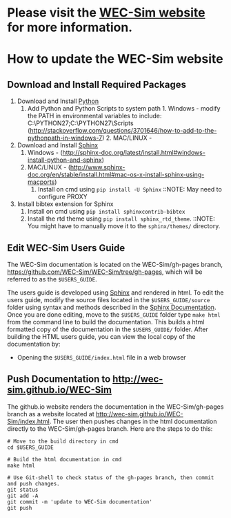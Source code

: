 
Please visit the [WEC-Sim website](http://wec-sim.github.io/WEC-Sim) for more information.
=======
# How to update the WEC-Sim website

## Download and Install Required Packages
1. Download and Install [Python](https://www.python.org/downloads/)
	1. Add Python and Python Scripts to system path
     		1. Windows - modify the PATH in environmental variables to include: C:\PYTHON27;C:\PYTHON27\Scripts (http://stackoverflow.com/questions/3701646/how-to-add-to-the-pythonpath-in-windows-7)
     	2. MAC/LINUX -  
1. Download and Install [Sphinx](http://www.sphinx-doc.org/en/stable/index.html)
  	1. Windows - (http://sphinx-doc.org/latest/install.html#windows-install-python-and-sphinx)
  	1. MAC/LINUX - (http://www.sphinx-doc.org/en/stable/install.html#mac-os-x-install-sphinx-using-macports)
	  	1. Install on cmd using ``pip install -U Sphinx``
  ::NOTE: May need to configure PROXY
1. Install bibtex extension for Sphinx
	  1. Install on cmd using ``pip install sphinxcontrib-bibtex``
	  1. Install the rtd theme using ``pip install sphinx_rtd_theme``. 
	  ::NOTE: You might have to manually move it to the ``sphinx/themes/`` directory.

## Edit WEC-Sim Users Guide
The WEC-Sim documentation is located on the WEC-Sim/gh-pages branch, https://github.com/WEC-Sim/WEC-Sim/tree/gh-pages, which will be referred to as the ``$USERS_GUIDE``.

The users guide is developed using [Sphinx](http://sphinx-doc.org/) and rendered in html. To edit  the users guide, modify the source files located in the ``$USERS_GUIDE/source`` folder using syntax and methods described in the [Sphinx Documentation](http://sphinx-doc.org/contents.html). Once you are done editing, move to the ``$USERS_GUIDE`` folder type ``make html`` from the command line to build the documentation. This builds a html formatted copy of the documentation in the ``$USERS_GUIDE/`` folder. After building the HTML users guide, you can view the local copy of the documentation by:
  * Opening the ``$USERS_GUIDE/index.html`` file in a web browser

## Push Documentation to  http://wec-sim.github.io/WEC-Sim
The github.io website renders the documentation in the WEC-Sim/gh-pages branch as a website located at http://wec-sim.github.io/WEC-Sim/index.html. The user then pushes changes in the html documentation directly to the WEC-Sim/gh-pages branch. Here are the steps to do this:

  ```Shell
  # Move to the build directory in cmd
  cd $USERS_GUIDE

  # Build the html documentation in cmd
  make html

  # Use Git-shell to check status of the gh-pages branch, then commit and push changes. 
  git status
  git add -A
  git commit -m 'update to WEC-Sim documentation'
  git push
  ```

